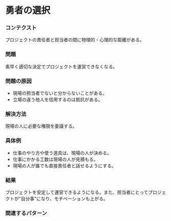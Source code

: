 勇者の選択
=====================

### コンテクスト

プロジェクトの責任者と担当者の間に物理的・心理的な距離がある。

### 問題

素早く適切な決定でプロジェクトを運営できなくなる。

### 問題の原因

- 現場の担当者でないと分からないことがある。
- 立場の違う他人を信用するのは抵抗がある。

### 解決方法

現場の人に必要な権限を委譲する。

### 具体例

- 仕事のやり方や使う道具は、現場の人が決める。
- 仕事にかかる工数は現場の人が見積もる。
- 現場の人が誰でも直接責任者と話せるようにする。

### 結果

プロジェクトを安定して運営できるようになる。また、担当者にとってプロジェクトが"自分事"になり、モチベーションも上がる。

### 関連するパターン

